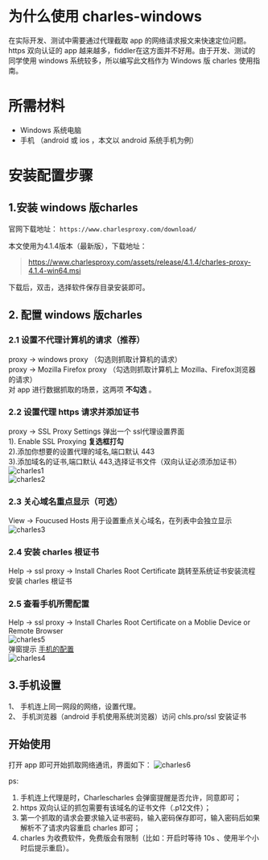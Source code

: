# 为什么使用 charles-windows
在实际开发、测试中需要通过代理截取 app 的网络请求报文来快速定位问题。https 双向认证的 app 越来越多，fiddler在这方面并不好用。由于开发、测试的同学使用 windows 系统较多，所以编写此文档作为 Windows 版 charles 使用指南。

# 所需材料
- Windows 系统电脑
- 手机 （android 或 ios ，本文以 android 系统手机为例）

# 安装配置步骤

## 1.安装 windows 版charles

官网下载地址：
` https://www.charlesproxy.com/download/ `

本文使用为4.1.4版本（最新版），下载地址： 

> https://www.charlesproxy.com/assets/release/4.1.4/charles-proxy-4.1.4-win64.msi

下载后，双击，选择软件保存目录安装即可。

## 2. 配置 windows 版charles
### 2.1 设置不代理计算机的请求（**推荐**）
proxy -> windows proxy   （勾选则抓取计算机的请求）    
  proxy -> Mozilla Firefox proxy （勾选则抓取计算机上 Mozilla、Firefox浏览器的请求）    
  对 app 进行数据抓取的场景，这两项  **不勾选**  。  

### 2.2 设置代理 https 请求并添加证书
proxy -> SSL Proxy Settings 弹出一个 ssl代理设置界面    
    1). Enable SSL Proxying **复选框打勾**    
    2).添加你想要的设置代理的域名,端口默认 443    
    3).添加域名的证书,端口默认 443,选择证书文件（双向认证必须添加证书）    
    ![charles1][1]    
    ![charles2][charles2] 

### 2.3 关心域名重点显示（可选）
View -> Foucused Hosts 用于设置重点关心域名，在列表中会独立显示    
![charles3][charles3]

### 2.4 安装 charles 根证书
Help -> ssl proxy -> Install Charles Root Certificate 
    跳转至系统证书安装流程 安装 charles 根证书

### 2.5 查看手机所需配置
Help -> ssl proxy -> Install Charles Root Certificate on a Moblie Device or Remote Browser    
![charles5][charles5]    
弹窗提示 [手机的配置](/Systems/GAP/Charles-Windows#手机设置/)    
![charles4][charles4]

## 3.手机设置
1、 手机连上同一网段的网络，设置代理。    
2、 手机浏览器（android 手机使用系统浏览器）访问 chls.pro/ssl 安装证书    

## 开始使用
打开 app 即可开始抓取网络通讯，界面如下：
![charles6][charles6]


ps:  

1. 手机连上代理是时，Charlescharles 会弹窗提醒是否允许，同意即可；
2. https 双向认证的抓包需要有该域名的证书文件（.p12文件）；     
3. 第一个抓取的请求会要求输入证书密码，输入密码保存即可，输入密码后如果解析不了请求内容重启 charles 即可；    
4. charles 为收费软件，免费版会有限制（比如：开启时等待 10s 、使用半个小时后提示重启）。    














[1]:https://raw.githubusercontent.com/tianqing2117/DailyProgress/master/image/charles/add-ssl-proxying.png
[charles2]:https://raw.githubusercontent.com/tianqing2117/DailyProgress/master/image/charles/add-client-certificates.png
[charles3]:https://raw.githubusercontent.com/tianqing2117/DailyProgress/master/image/charles/focused-hosts.png
[charles4]:https://raw.githubusercontent.com/tianqing2117/DailyProgress/master/image/charles/alert.png
[charles5]:https://raw.githubusercontent.com/tianqing2117/DailyProgress/master/image/charles/use-in-phone.png
[charles6]:https://raw.githubusercontent.com/tianqing2117/DailyProgress/master/image/charles/start-use.png